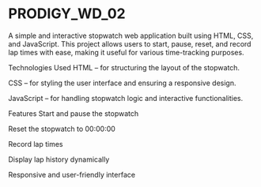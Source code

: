 # PRODIGY_WD_02
A simple and interactive stopwatch web application built using HTML, CSS, and JavaScript. This project allows users to start, pause, reset, and record lap times with ease, making it useful for various time-tracking purposes.

Technologies Used
HTML – for structuring the layout of the stopwatch.

CSS – for styling the user interface and ensuring a responsive design.

JavaScript – for handling stopwatch logic and interactive functionalities.

Features
Start and pause the stopwatch

Reset the stopwatch to 00:00:00

Record lap times

Display lap history dynamically

Responsive and user-friendly interface

